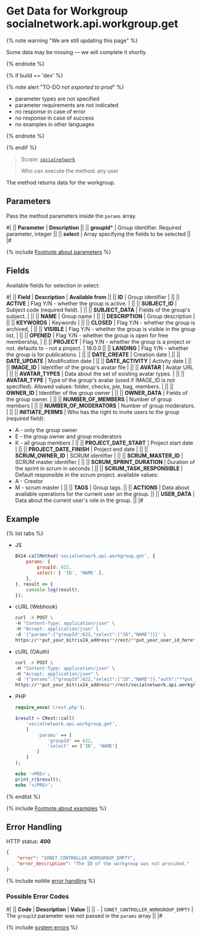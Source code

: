 # Get Data for Workgroup socialnetwork.api.workgroup.get

{% note warning "We are still updating this page" %}

Some data may be missing — we will complete it shortly.

{% endnote %}

{% if build == 'dev' %}

{% note alert "TO-DO _not exported to prod_" %}

- parameter types are not specified
- parameter requirements are not indicated
- no response in case of error
- no response in case of success
- no examples in other languages

{% endnote %}

{% endif %}

> Scope: [`socialnetwork`](../scopes/permissions.md)
>
> Who can execute the method: any user

The method returns data for the workgroup.

## Parameters

Pass the method parameters inside the `params` array.

#|
|| **Parameter** | **Description** ||
|| **groupId*** | Group identifier. Required parameter, integer ||
|| **select** | Array specifying the fields to be selected ||
|#

{% include [Footnote about parameters](../../_includes/required.md) %}

## Fields

Available fields for selection in select:

#|
|| **Field** | **Description** | **Available from** ||
|| **ID** | Group identifier | ||
|| **ACTIVE** | Flag Y/N - whether the group is active. | ||
|| **SUBJECT_ID** | Subject code (required field). | ||
|| **SUBJECT_DATA** | Fields of the group's subject. | ||
|| **NAME** | Group name | ||
|| **DESCRIPTION** | Group description | ||
|| **KEYWORDS** | Keywords | ||
|| **CLOSED** | Flag Y/N - whether the group is archived, | ||
|| **VISIBLE** | Flag Y/N - whether the group is visible in the group list, | ||
|| **OPENED** | Flag Y/N - whether the group is open for free membership, | ||
|| **PROJECT** | Flag Y/N - whether the group is a project or not. defaults to - not a project. | 18.0.0 ||
|| **LANDING** | Flag Y/N - whether the group is for publications. | ||
|| **DATE_CREATE** | Creation date | ||
|| **DATE_UPDATE** | Modification date | ||
|| **DATE_ACTIVITY** | Activity date | ||
|| **IMAGE_ID** | Identifier of the group's avatar file | ||
|| **AVATAR** | Avatar URL | ||
|| **AVATAR_TYPES** | Data about the set of existing avatar types. | ||
|| **AVATAR_TYPE** | Type of the group's avatar (used if IMAGE_ID is not specified). Allowed values: folder, checks, pie, bag, members. | ||
|| **OWNER_ID** | Identifier of the group owner | ||
|| **OWNER_DATA** | Fields of the group owner. | ||
|| **NUMBER_OF_MEMBERS** | Number of group members | ||
|| **NUMBER_OF_MODERATORS** | Number of group moderators. | ||
|| **INITIATE_PERMS** | Who has the right to invite users to the group (required field):
- A - only the group owner
- E - the group owner and group moderators
- K - all group members | ||
|| **PROJECT_DATE_START** | Project start date | ||
|| **PROJECT_DATE_FINISH** | Project end date | ||
|| **SCRUM_OWNER_ID** | SCRUM identifier | ||
|| **SCRUM_MASTER_ID** | SCRUM master identifier | ||
|| **SCRUM_SPRINT_DURATION** | Duration of the sprint in scrum in seconds | ||
|| **SCRUM_TASK_RESPONSIBLE** | Default responsible in the scrum project. available values:
- A - Creator
- M - scrum master | ||
|| **TAGS** | Group tags. ||
|| **ACTIONS** | Data about available operations for the current user on the group. ||
|| **USER_DATA** | Data about the current user's role in the group. ||
|#

## Example

{% list tabs %}

- JS

    ```js
    BX24.callMethod('socialnetwork.api.workgroup.get', {
        params: {
            groupId: 622,
            select: [ 'ID', 'NAME' ],
        },
    }, result => {
        console.log(result);
    });
    ```

- cURL (Webhook)

    ```bash
    curl -X POST \
    -H "Content-Type: application/json" \
    -H "Accept: application/json" \
    -d '{"params":{"groupId":622,"select":["ID","NAME"]}}' \
    https://**put_your_bitrix24_address**/rest/**put_your_user_id_here**/**put_your_webhook_here**/socialnetwork.api.workgroup.get
    ```

- cURL (OAuth)

    ```bash
    curl -X POST \
    -H "Content-Type: application/json" \
    -H "Accept: application/json" \
    -d '{"params":{"groupId":622,"select":["ID","NAME"]},"auth":"**put_access_token_here**"}' \
    https://**put_your_bitrix24_address**/rest/socialnetwork.api.workgroup.get
    ```

- PHP

    ```php
    require_once('crest.php');

    $result = CRest::call(
        'socialnetwork.api.workgroup.get',
        [
            'params' => [
                'groupId' => 622,
                'select' => ['ID', 'NAME']
            ]
        ]
    );

    echo '<PRE>';
    print_r($result);
    echo '</PRE>';
    ```

{% endlist %}


{% include [Footnote about examples](../../_includes/examples.md) %}

## Error Handling

HTTP status: **400**

```json
{
    "error": "SONET_CONTROLLER_WORKGROUP_EMPTY",
    "error_description": "The ID of the workgroup was not provided."
}
```

{% include notitle [error handling](../../_includes/error-info.md) %}

### Possible Error Codes

#|
|| **Code** | **Description** | **Value** ||
|| `-`     | `SONET_CONTROLLER_WORKGROUP_EMPTY` | The `groupId` parameter was not passed in the `params` array ||
|#

{% include [system errors](../../_includes/system-errors.md) %}